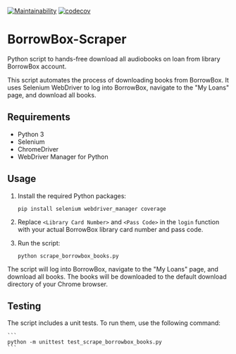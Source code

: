 [![Maintainability](https://api.codeclimate.com/v1/badges/d3e2c0a0312b1a6ecedc/maintainability)](https://codeclimate.com/github/seanlaidlaw/BorrowBox-Scraper/maintainability)
[![codecov](https://codecov.io/github/seanlaidlaw/BorrowBox-Scraper/branch/master/graph/badge.svg?token=99nAnSrbSx)](https://codecov.io/github/seanlaidlaw/BorrowBox-Scraper)

# BorrowBox-Scraper

Python script to hands-free download all audiobooks on loan from library BorrowBox account.

This script automates the process of downloading books from BorrowBox.
It uses Selenium WebDriver to log into BorrowBox, navigate to the "My Loans" page, and download all books.

## Requirements

- Python 3
- Selenium
- ChromeDriver
- WebDriver Manager for Python

## Usage

1. Install the required Python packages:

    ```
    pip install selenium webdriver_manager coverage
    ```

2. Replace `<Library Card Number>` and `<Pass Code>` in the `login` function with your actual BorrowBox library card number and pass code.

3. Run the script:

    ```
    python scrape_borrowbox_books.py
    ```


The script will log into BorrowBox, navigate to the "My Loans" page, and download all books.
The books will be downloaded to the default download directory of your Chrome browser.

## Testing

The script includes a unit tests. To run them, use the following command:

    ```
    python -m unittest test_scrape_borrowbox_books.py
    ```
